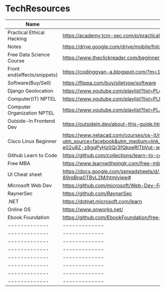 # TechResources

| Name  | Source |
| ------------- | ------------- |
| Practical Ethical Hacking  | https://academy.tcm-sec.com/p/practical-ethical-hacking-the-complete-course  |
| Notes  | https://drive.google.com/drive/mobile/folders/16Sfv_0kNEJsbAMZ9VAbnBZujGTOdVU7l  |
| Free Data Science Course  | https://www.theclickreader.com/beginner-datascience-courses/  |
| Front end(effects/snippets)  | https://codinggyan-a.blogspot.com/?m=1  |
| Software(Buy/Sell)  | https://flippa.com/buy/sitetype/software  |
| Django Geolocation  | https://www.youtube.com/playlist?list=PLgjw1dR712jqRdvbOYxBugzbqlfcy17DU  |
| Computer(IT) NPTEL  | https://www.youtube.com/playlist?list=PLbMVogVj5nJSssxplPGgKHZLgdzL5-O88  |
| Computer Organization NPTEL  | https://www.youtube.com/playlist?list=PLJ5C_6qdAvBEBIqAZyfEDtYgadjzuSCQv  |
| Outside-In Frontend Dev  | https://outsidein.dev/about-this-guide.html  |
| Cisco Linux Beginner  | https://www.netacad.com/courses/os-it/ndg-linux-unhatched?utm_source=facebook&utm_medium=link_ad&utm_campaign=eng_linux_unhatched&fbclid=PAAaZxzp-e02u8Z-z8gqPyHz0Qr3fQkoeRITbVut-wI3NFuxuDMU4ZSFKlMGY  |
| Github Learn to Code | https://github.com/collections/learn-to-code |
| Free MBA | https://www.learnwithpinglr.com/free-mba |
| UI Cheat sheet | https://docs.google.com/spreadsheets/d/1XMdzbylu10auGFyfJjc5yzn3-rYk-89rqBna0TBvL2M/htmlview# |
| Microsoft Web Dev | https://github.com/microsoft/Web-Dev-For-Beginners |
| RaynerSec | https://github.com/RaynerSec |
| .NET | https://dotnet.microsoft.com/learn |
| Online OS | https://www.onworks.net/ |
| Ebook Foundation | https://github.com/EbookFoundation/free-programming-books |
| ------------- | ------------- |
| ------------- | ------------- |
| ------------- | ------------- |
| ------------- | ------------- |
| ------------- | ------------- |
| ------------- | ------------- |
| ------------- | ------------- |
| ------------- | ------------- |
